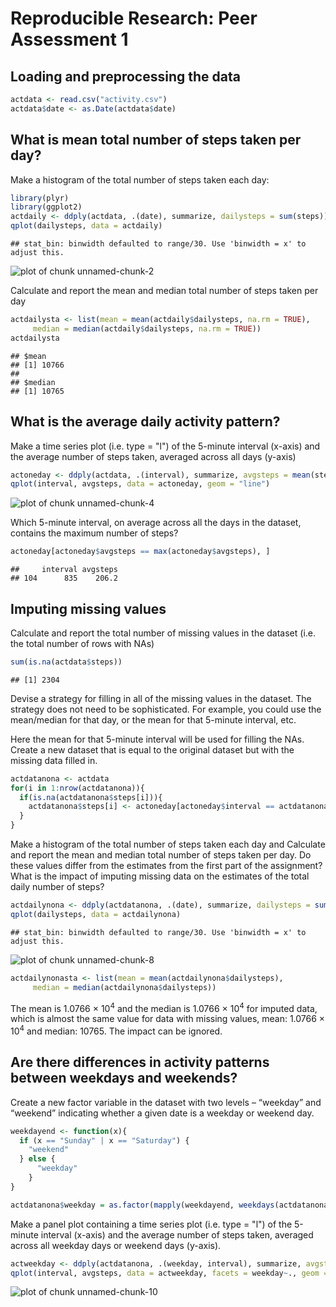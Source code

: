 # Reproducible Research: Peer Assessment 1


## Loading and preprocessing the data

```r
actdata <- read.csv("activity.csv")
actdata$date <- as.Date(actdata$date)
```


## What is mean total number of steps taken per day?

Make a histogram of the total number of steps taken each day:

```r
library(plyr)
library(ggplot2)
actdaily <- ddply(actdata, .(date), summarize, dailysteps = sum(steps))
qplot(dailysteps, data = actdaily)
```

```
## stat_bin: binwidth defaulted to range/30. Use 'binwidth = x' to adjust this.
```

![plot of chunk unnamed-chunk-2](figure/unnamed-chunk-2.png) 

Calculate and report the mean and median total number of steps taken per day

```r
actdailysta <- list(mean = mean(actdaily$dailysteps, na.rm = TRUE), 
     median = median(actdaily$dailysteps, na.rm = TRUE))
actdailysta
```

```
## $mean
## [1] 10766
## 
## $median
## [1] 10765
```

## What is the average daily activity pattern?

Make a time series plot (i.e. type = "l") of the 5-minute interval (x-axis) and the average number of steps taken, averaged across all days (y-axis)

```r
actoneday <- ddply(actdata, .(interval), summarize, avgsteps = mean(steps, na.rm = TRUE))
qplot(interval, avgsteps, data = actoneday, geom = "line")
```

![plot of chunk unnamed-chunk-4](figure/unnamed-chunk-4.png) 

Which 5-minute interval, on average across all the days in the dataset, contains the maximum number of steps?

```r
actoneday[actoneday$avgsteps == max(actoneday$avgsteps), ]
```

```
##     interval avgsteps
## 104      835    206.2
```

## Imputing missing values

Calculate and report the total number of missing values in the dataset (i.e. the total number of rows with NAs)

```r
sum(is.na(actdata$steps))
```

```
## [1] 2304
```

Devise a strategy for filling in all of the missing values in the dataset. The strategy does not need to be sophisticated. For example, you could use the mean/median for that day, or the mean for that 5-minute interval, etc.

Here the mean for that 5-minute interval will be used for filling the NAs. Create a new dataset that is equal to the original dataset but with the missing data filled in.

```r
actdatanona <- actdata
for(i in 1:nrow(actdatanona)){
  if(is.na(actdatanona$steps[i])){
    actdatanona$steps[i] <- actoneday[actoneday$interval == actdatanona$interval[i], "avgsteps"]
  }
}
```

Make a histogram of the total number of steps taken each day and Calculate and report the mean and median total number of steps taken per day. Do these values differ from the estimates from the first part of the assignment? What is the impact of imputing missing data on the estimates of the total daily number of steps?

```r
actdailynona <- ddply(actdatanona, .(date), summarize, dailysteps = sum(steps))
qplot(dailysteps, data = actdailynona)
```

```
## stat_bin: binwidth defaulted to range/30. Use 'binwidth = x' to adjust this.
```

![plot of chunk unnamed-chunk-8](figure/unnamed-chunk-8.png) 

```r
actdailynonasta <- list(mean = mean(actdailynona$dailysteps), 
     median = median(actdailynona$dailysteps))
```
The mean is 1.0766 &times; 10<sup>4</sup> and the median is 1.0766 &times; 10<sup>4</sup> for imputed data, which is almost the same value for data with missing values, mean: 1.0766 &times; 10<sup>4</sup> and median: 10765. The impact can be ignored.

## Are there differences in activity patterns between weekdays and weekends?

Create a new factor variable in the dataset with two levels – “weekday” and “weekend” indicating whether a given date is a weekday or weekend day.

```r
weekdayend <- function(x){
  if (x == "Sunday" | x == "Saturday") {
    "weekend"
  } else {
      "weekday"
    }
}

actdatanona$weekday = as.factor(mapply(weekdayend, weekdays(actdatanona$date)))
```

Make a panel plot containing a time series plot (i.e. type = "l") of the 5-minute interval (x-axis) and the average number of steps taken, averaged across all weekday days or weekend days (y-axis).

```r
actweekday <- ddply(actdatanona, .(weekday, interval), summarize, avgsteps = mean(steps))
qplot(interval, avgsteps, data = actweekday, facets = weekday~., geom = "line")
```

![plot of chunk unnamed-chunk-10](figure/unnamed-chunk-10.png) 

